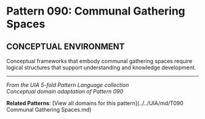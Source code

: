 # Pattern 090: Communal Gathering Spaces

## CONCEPTUAL ENVIRONMENT

Conceptual frameworks that embody communal gathering spaces require logical structures that support understanding and knowledge development.

---

*From the UIA 5-fold Pattern Language collection*  
*Conceptual domain adaptation of Pattern 090*

**Related Patterns**: [View all domains for this pattern](../../UIA/md/T090 Communal Gathering Spaces.md)